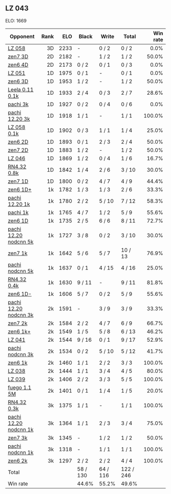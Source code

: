 ## LZ 043 ##

ELO: 1669

Opponent | Rank | ELO | Black | Write | Total | Win rate
---------|-----:|----:|-------|-------|-------|-------:
[LZ 058](LZ%20058.md) | 3D | 2233 | - | 0 / 2 | 0 / 2 | 0.0%
[zen7 3D](zen7%203D.md) | 2D | 2182 | - | 1 / 2 | 1 / 2 | 50.0%
[zen6 4D](zen6%204D.md) | 2D | 2173 | 0 / 2 | 0 / 1 | 0 / 3 | 0.0%
[LZ 051](LZ%20051.md) | 1D | 1975 | 0 / 1 | - | 0 / 1 | 0.0%
[zen6 3D](zen6%203D.md) | 1D | 1953 | 1 / 2 | - | 1 / 2 | 50.0%
[Leela 0.11 0.1k](Leela%200.11%200.1k.md) | 1D | 1933 | 2 / 4 | 0 / 3 | 2 / 7 | 28.6%
[pachi 3k](pachi%203k.md) | 1D | 1927 | 0 / 2 | 0 / 4 | 0 / 6 | 0.0%
[pachi 12.20 3k](pachi%2012.20%203k.md) | 1D | 1918 | 1 / 1 | - | 1 / 1 | 100.0%
[LZ 058 0.1k](LZ%20058%200.1k.md) | 1D | 1902 | 0 / 3 | 1 / 1 | 1 / 4 | 25.0%
[zen6 2D](zen6%202D.md) | 1D | 1893 | 0 / 1 | 2 / 3 | 2 / 4 | 50.0%
[zen7 2D](zen7%202D.md) | 1D | 1883 | 1 / 2 | - | 1 / 2 | 50.0%
[LZ 046](LZ%20046.md) | 1D | 1869 | 1 / 2 | 0 / 4 | 1 / 6 | 16.7%
[RN4.32 0.8k](RN4.32%200.8k.md) | 1D | 1842 | 1 / 4 | 2 / 6 | 3 / 10 | 30.0%
[zen7 1D](zen7%201D.md) | 1D | 1800 | 0 / 2 | 4 / 7 | 4 / 9 | 44.4%
[zen6 1D+](zen6%201D+.md) | 1k | 1782 | 1 / 3 | 1 / 3 | 2 / 6 | 33.3%
[pachi 12.20 1k](pachi%2012.20%201k.md) | 1k | 1780 | 2 / 2 | 5 / 10 | 7 / 12 | 58.3%
[pachi 1k](pachi%201k.md) | 1k | 1765 | 4 / 7 | 1 / 2 | 5 / 9 | 55.6%
[zen6 1D](zen6%201D.md) | 1k | 1735 | 2 / 5 | 6 / 6 | 8 / 11 | 72.7%
[pachi 12.20 nodcnn 5k](pachi%2012.20%20nodcnn%205k.md) | 1k | 1727 | 3 / 8 | 0 / 2 | 3 / 10 | 30.0%
[zen7 1k](zen7%201k.md) | 1k | 1642 | 5 / 6 | 5 / 7 | 10 / 13 | 76.9%
[pachi nodcnn 5k](pachi%20nodcnn%205k.md) | 1k | 1637 | 0 / 1 | 4 / 15 | 4 / 16 | 25.0%
[RN4.32 0.4k](RN4.32%200.4k.md) | 1k | 1630 | 9 / 11 | - | 9 / 11 | 81.8%
[zen6 1D-](zen6%201D-.md) | 1k | 1606 | 5 / 7 | 0 / 2 | 5 / 9 | 55.6%
[pachi 12.20 nodcnn 3k](pachi%2012.20%20nodcnn%203k.md) | 2k | 1591 | - | 3 / 9 | 3 / 9 | 33.3%
[zen7 2k](zen7%202k.md) | 2k | 1584 | 2 / 2 | 4 / 7 | 6 / 9 | 66.7%
[zen6 1k+](zen6%201k+.md) | 2k | 1549 | 1 / 5 | 5 / 8 | 6 / 13 | 46.2%
[LZ 041](LZ%20041.md) | 2k | 1544 | 9 / 16 | 0 / 1 | 9 / 17 | 52.9%
[pachi nodcnn 3k](pachi%20nodcnn%203k.md) | 2k | 1534 | 0 / 2 | 5 / 10 | 5 / 12 | 41.7%
[zen6 1k](zen6%201k.md) | 2k | 1460 | 1 / 1 | 2 / 2 | 3 / 3 | 100.0%
[LZ 038](LZ%20038.md) | 2k | 1444 | 1 / 1 | 3 / 4 | 4 / 5 | 80.0%
[LZ 039](LZ%20039.md) | 2k | 1406 | 2 / 2 | 3 / 3 | 5 / 5 | 100.0%
[fuego 1.1 5M](fuego%201.1%205M.md) | 2k | 1401 | 0 / 1 | 1 / 4 | 1 / 5 | 20.0%
[RN4.32 0.3k](RN4.32%200.3k.md) | 3k | 1375 | 1 / 1 | - | 1 / 1 | 100.0%
[pachi 12.20 nodcnn 1k](pachi%2012.20%20nodcnn%201k.md) | 3k | 1364 | 1 / 1 | 2 / 3 | 3 / 4 | 75.0%
[zen7 3k](zen7%203k.md) | 3k | 1345 | - | 1 / 2 | 1 / 2 | 50.0%
[pachi nodcnn 1k](pachi%20nodcnn%201k.md) | 3k | 1318 | - | 1 / 1 | 1 / 1 | 100.0%
[zen6 2k](zen6%202k.md) | 3k | 1297 | 2 / 2 | 2 / 2 | 4 / 4 | 100.0%
Total | | | 58 / 130 | 64 / 116 | 122 / 246 | 
Win rate| | | 44.6% | 55.2% | 49.6% | 
